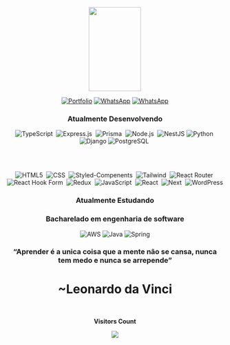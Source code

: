 
<div align="center">
  <img width="49%" height="195px" src="https://github-readme-stats.vercel.app/api/top-langs/?username=geraldopereirads&layout=compact&hide_border=true&title_color=f3aa46&text_color=ffffcf&bg_color=0d1117&" />
</div>


  

<div align="center"> 

[![Portfolio](https://img.shields.io/badge/Portfolio-%23000000.svg?style=for-the-badge&logo=firefox&logoColor=#FF7139)](https://www.geraldopereira.com.br)
[![WhatsApp](https://img.shields.io/badge/WhatsApp-25D366?style=for-the-badge&logo=whatsapp&logoColor=white)](https://contate.me/geraldopereiradsj)
[![WhatsApp](https://img.shields.io/badge/linkedin-%230077B5.svg?style=for-the-badge&logo=linkedin&logoColor=white)](https://contate.me/geraldopereiradsj)



 
 ### Atualmente Desenvolvendo


![TypeScript](https://img.shields.io/badge/typescript-%23007ACC.svg?style=for-the-badge&logo=typescript&logoColor=white)&nbsp;
![Express.js](https://img.shields.io/badge/express.js-%23404d59.svg?style=for-the-badge&logo=express&logoColor=%2361DAFB)&nbsp;
![Prisma](https://img.shields.io/badge/Prisma-3982CE?style=for-the-badge&logo=Prisma&logoColor=white)&nbsp;
![Node.js](https://img.shields.io/badge/node.js-6DA55F?style=for-the-badge&logo=node.js&logoColor=white)&nbsp;
![NestJS](https://img.shields.io/badge/nestjs-%23E0234E.svg?style=for-the-badge&logo=nestjs&logoColor=white)
![Python](https://img.shields.io/badge/python-3670A0?style=for-the-badge&logo=python&logoColor=ffdd54)&nbsp;
![Django](https://img.shields.io/badge/django-%23092E20.svg?style=for-the-badge&logo=django&logoColor=white)&nbsp;![PostgreSQL](https://img.shields.io/badge/postgres-%23316192.svg?style=for-the-badge&logo=postgresql&logoColor=white)&nbsp;

</br>
 </br>


![HTML5](https://img.shields.io/badge/-HTML5-%23E34F26?style=for-the-badge&logo=HTML5&logoColor=white&labelColor=%23E34F26)&nbsp;
![CSS](https://img.shields.io/badge/css3-%231572B6.svg?style=for-the-badge&logo=css3&logoColor=white)&nbsp;
![Styled-Compenents](https://img.shields.io/badge/styled--components-DB7093?style=for-the-badge&logo=styled-components&logoColor=white)&nbsp;
![Tailwind](https://img.shields.io/badge/tailwindcss-%2338B2AC.svg?style=for-the-badge&logo=tailwind-css&logoColor=white)&nbsp;
![React Router](https://img.shields.io/badge/React_Router-CA4245?style=for-the-badge&logo=react-router&logoColor=white)&nbsp;
![React Hook Form](https://img.shields.io/badge/React%20Hook%20Form-%23EC5990.svg?style=for-the-badge&logo=reacthookform&logoColor=white)&nbsp;
![Redux](https://img.shields.io/badge/redux-%23593d88.svg?style=for-the-badge&logo=redux&logoColor=white)&nbsp;
![JavaScript](https://img.shields.io/badge/javascript-%23F7DF1E.svg?style=for-the-badge&logo=javascript&logoColor=%23323330)&nbsp;
![React](https://img.shields.io/badge/react-%2361DAFB.svg?style=for-the-badge&logo=react&logoColor=%2320232a)&nbsp;
![Next](https://img.shields.io/badge/next-%2361DAFB.svg?style=for-the-badge&logo=react&logoColor=%2320232a)&nbsp;
![WordPress](https://img.shields.io/badge/WordPress-%23117AC9.svg?style=for-the-badge&logo=WordPress&logoColor=white)

### Atualmente Estudando
###  Bacharelado em engenharia de software

![AWS](https://img.shields.io/badge/AWS-%23FF9900.svg?style=for-the-badge&logo=amazon-aws&logoColor=white)
![Java](https://img.shields.io/badge/Java-ED8B00?style=for-the-badge&logo=openjdk&logoColor=white)
![Spring](https://img.shields.io/badge/Spring-6DB33F?style=for-the-badge&logo=spring&logoColor=white)

   
  ### “Aprender é a unica coisa que a mente não se cansa, nunca tem medo e nunca se arrepende” 
  # ~Leonardo da Vinci



<div align="center">
<br><p align="centre"><b>Visitors Count</b></p>  
<p align="center"><img align="center" src="https://profile-counter.glitch.me/{geraldopereirads}/count.svg" /></p> 
<br>
</div>
